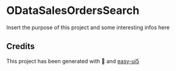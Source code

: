 # ODataSalesOrdersSearch

Insert the purpose of this project and some interesting infos here

## Credits

This project has been generated with 💙 and [easy-ui5](https://github.com/SAP)
